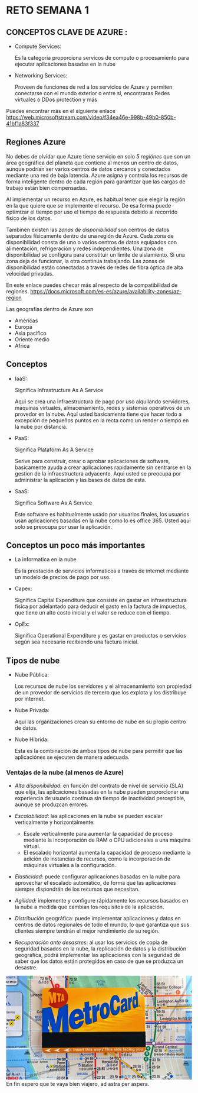 # RETO SEMANA 1 #
## CONCEPTOS CLAVE DE AZURE : 
- Compute Services:

  Es la categoria proporciona servicos de computo o procesamiento para ejecutar aplicaciones basadas en la nube

- Networking Services:
  
  Proveen de funciones de red a los servicios de Azure y permiten conectarse con el mundo exterior o entre si, encontraras Redes virtuales o DDos protection y más

Puedes encontrar más en el siguiente enlace <https://web.microsoftstream.com/video/f34ea46e-998b-49b0-850b-41bf1a83f337>

## Regiones Azure ##
No debes de olvidar que Azure tiene servicio en solo _5 regiónes_ que son un área geográfica del planeta que contiene al menos un centro de datos, aunque podrían ser varios centros de datos cercanos y conectados mediante una red de baja latencia. Azure asigna y controla los recursos de forma inteligente dentro de cada región para garantizar que las cargas de trabajo están bien compensadas.

Al implementar un recurso en Azure, es habitual tener que elegir la región en la que quiere que se implemente el recurso.
De esa forma puede optimizar el tiempo por uso el tiempo de respuesta debido al recorrido fisico de los datos.

Tambinen existen las *_zonas de disponibilidad_* son centros de datos separados físicamente dentro de una región de Azure. Cada zona de disponibilidad consta de uno o varios centros de datos equipados con alimentación, refrigeración y redes independientes. Una zona de disponibilidad se configura para constituir un límite de aislamiento. Si una zona deja de funcionar, la otra continúa trabajando. Las zonas de disponibilidad están conectadas a través de redes de fibra óptica de alta velocidad privadas.

En este enlace puedes checar más al respecto de la compatibilidad de regiones.
<https://docs.microsoft.com/es-es/azure/availability-zones/az-region>

Las geografias dentro de Azure son

- Americas
- Europa
- Asia pacifico
- Oriente medio
- Africa

## Conceptos
- IaaS:
  
  Significa Infrastructure As A Service
  
  Aqui se crea una infraestructura de pago por uso alquilando servidores, maquinas virtuales, almacenamiento, redes y sistemas operativos de un provedor en la nube. Aquí usted basicamente tiene que hacer todo a excepción de pequeños puntos en la recta como un render o tiempo en la nube por distancia.

- PaaS:
  
  Significa Plataform As A Service

  Serive para construir, crear o aprobar aplicaciones de software, basicamente ayuda a crear aplicaciones rapidamente sin centrarse en la gestion de la infraestructura adyacente. Aqui usted se preocupa por administrar la aplicación y las bases de datos de esta.
- SaaS:
  
  Significa Software As A Service

  Este software es habitualmente usado por usuarios finales, los usuarios usan aplicaciones basadas en la nube como lo es office 365. Usted aqui solo se preocupa por usar la aplicación.

## Conceptos un poco más importantes
- La informatica en la nube
  
  Es la prestación de servicios informaticos a través de internet mediante un modelo de precios de pago por uso.

- Capex:

  Significa Capital Expenditure que consiste en gastar en infraestructura fisica por adelantado para deducir el gasto en la factura de impuestos, que tiene un alto costo inicial y el valor se reduce con el tiempo.

- OpEx:

  
  Significa Operational Expenditure y es gastar en productos o servicios según sea necesario recibiendo una factura inicial.

## Tipos de nube

- Nube Pública:
  
  Los recursos de nube los servidores y el almacenamiento son propiedad de un provedor de servicios de tercero que los explota y los distribuye por internet.

- Nube Privada:
  
  Aqui las organizaciones crean su entorno de nube en su propio centro de datos.

- Nube Híbrida:
  
  Esta es la combinación de ambos tipos de nube para permitir que las aplicaciónes se ejecuten de manera adecuada.
  
### Ventajas de la nube (al menos de Azure)
- _Alta disponibilidad_: en función del contrato de nivel de servicio (SLA) que elija, las aplicaciones basadas en la nube pueden proporcionar una experiencia de usuario continua sin tiempo de inactividad perceptible, aunque se produzcan errores.
- _Escalabilidad_: las aplicaciones en la nube se pueden escalar verticalmente y horizontalmente:
  
  - Escale verticalmente para aumentar la capacidad de proceso mediante la incorporación de RAM o CPU adicionales a una máquina virtual.
  - El escalado horizontal aumenta la capacidad de proceso mediante la adición de instancias de recursos, como la incorporación de máquinas virtuales a la configuración.

- _Elasticidad_: puede configurar aplicaciones basadas en la nube para aprovechar el escalado automático, de forma que las aplicaciones siempre dispondrán de los recursos que necesitan.  

- _Agilidad_: implemente y configure rápidamente los recursos basados en la nube a medida que cambian los requisitos de la aplicación.

- _Distribución_ geográfica: puede implementar aplicaciones y datos en centros de datos regionales de todo el mundo, lo que garantiza que sus clientes siempre tendrán el mejor rendimiento de su región.
- _Recuperación ante desastres_: al usar los servicios de copia de seguridad basados en la nube, la replicación de datos y la distribución geográfica, podrá implementar las aplicaciones con la seguridad de saber que los datos están protegidos en caso de que se produzca un desastre.

 
![](./Imagenes/A.jpg)
En fin espero que te vaya bien viajero, ad astra per aspera.